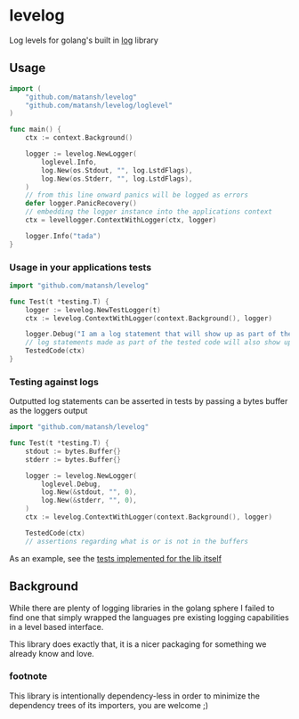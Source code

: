 # levelog
Log levels for golang's built in [log](https://pkg.go.dev/log) library 

## Usage
```go
import (
    "github.com/matansh/levelog"
    "github.com/matansh/levelog/loglevel"
)

func main() {
    ctx := context.Background()

    logger := levelog.NewLogger(
        loglevel.Info,
        log.New(os.Stdout, "", log.LstdFlags),
        log.New(os.Stderr, "", log.LstdFlags),
    )
    // from this line onward panics will be logged as errors
    defer logger.PanicRecovery()
    // embedding the logger instance into the applications context
    ctx = levellogger.ContextWithLogger(ctx, logger)

    logger.Info("tada")
}
```
### Usage in your applications tests
```go
import "github.com/matansh/levelog"

func Test(t *testing.T) {
    logger := levelog.NewTestLogger(t)
    ctx := levelog.ContextWithLogger(context.Background(), logger)

    logger.Debug("I am a log statement that will show up as part of the tests output")
    // log statements made as part of the tested code will also show up as part of the tests output
    TestedCode(ctx)
}
```
### Testing against logs
Outputted log statements can be asserted in tests by passing a bytes buffer as the loggers output
```go
import "github.com/matansh/levelog"

func Test(t *testing.T) {
    stdout := bytes.Buffer{}
    stderr := bytes.Buffer{}

    logger := levelog.NewLogger(
        loglevel.Debug,
        log.New(&stdout, "", 0),
        log.New(&stderr, "", 0),
    )
    ctx := levelog.ContextWithLogger(context.Background(), logger)

    TestedCode(ctx)
    // assertions regarding what is or is not in the buffers
```
As an example, see the [tests implemented for the lib itself](logger_test.go)

## Background
While there are plenty of logging libraries in the golang sphere I failed to find one that simply wrapped the languages pre existing logging capabilities in a level based interface.

This library does exactly that, it is a nicer packaging for something we already know and love.

### footnote
This library is intentionally dependency-less in order to minimize the dependency trees of its importers, you are welcome ;)